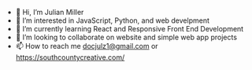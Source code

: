 - 👋 Hi, I’m Julian Miller
- 👀 I’m interested in JavaScript, Python, and web develpment
- 🌱 I’m currently learning React and Responsive Front End Development
- 💞️ I’m looking to collaborate on website and simple web app projects 
- 📫 How to reach me docjulz1@gmail.com or https://southcountycreative.com/

<!---
docjulz/docjulz is a ✨ special ✨ repository because its `README.md` (this file) appears on your GitHub profile.
You can click the Preview link to take a look at your changes.
--->
